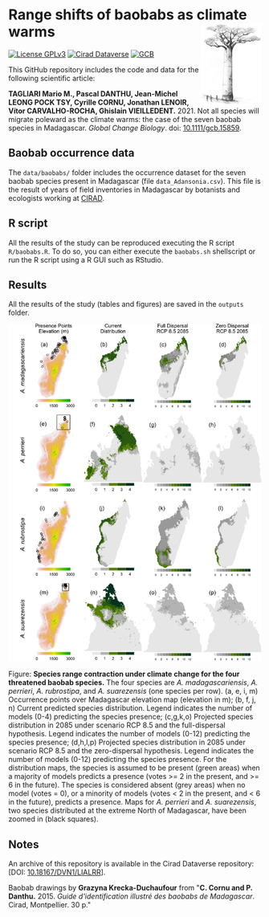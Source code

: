 # Range shifts of baobabs as climate warms <img src="A_grandidieri_drawing.jpg" align="right" alt="" width="120" />

[![License GPLv3](https://img.shields.io/badge/licence-GPLv3-8f10cb.svg)](https://www.gnu.org/licenses/gpl-3.0.html)
[![Cirad Dataverse](https://img.shields.io/badge/DOI-10.18167/DVN1/LIALRR-green)](https://doi.org/10.18167/DVN1/LIALRR)
[![GCB](https://img.shields.io/badge/GCB-10.1111/gcb.15859-blue)](https://doi.org/10.1111/gcb.15859)

This GitHub repository includes the code and data for the following scientific article:

**TAGLIARI Mario M., Pascal DANTHU, Jean-Michel LEONG POCK TSY, Cyrille CORNU, Jonathan LENOIR, Vítor CARVALHO-ROCHA, Ghislain VIEILLEDENT.** 2021. Not all species will migrate poleward as the climate warms: the case of the seven baobab species in Madagascar. _Global Change Biology_.
doi: [10.1111/gcb.15859](https://doi.org/10.1111/gcb.15859).

## Baobab occurrence data

The `data/baobabs/` folder includes the occurrence dataset for the seven baobab species present in Madagascar (file `data_Adansonia.csv`). This file is the result of years of field inventories in Madagascar by botanists and ecologists working at [CIRAD](https://www.cirad.fr).

## R script

All the results of the study can be reproduced executing the R script `R/baobabs.R`. To do so, you can either execute the `baobabs.sh` shellscript or run the R script using a R GUI such as RStudio.

## Results

All the results of the study (tables and figures) are saved in the `outputs` folder.

<center><img alt="SDA" src="outputs/plot_SDA_threat.png" width="600"></center>

Figure: **Species range contraction under climate change for the four threatened baobab species.** The four species are _A. madagascariensis_, _A. perrieri_, _A. rubrostipa_, and _A. suarezensis_ (one species per row). (a, e, i, m) Occurrence points over Madagascar elevation map (elevation in m); (b, f, j, n) Current predicted species distribution. Legend indicates the number of models (0-4) predicting the species presence; (c,g,k,o) Projected species distribution in 2085 under scenario RCP 8.5 and the full-dispersal hypothesis. Legend indicates the number of models (0-12) predicting the species presence; (d,h,l,p) Projected species distribution in 2085 under scenario RCP 8.5 and the zero-dispersal hypothesis. Legend indicates the number of models (0-12) predicting the species presence. For the distribution maps, the species is assumed to be present (green areas) when a majority of models predicts a presence (votes >= 2 in the present, and >= 6 in the future). The species is considered absent (grey areas) when no model (votes = 0), or a minority of models (votes < 2 in the present, and < 6 in the future), predicts a presence. Maps for _A. perrieri_ and _A. suarezensis_, two species distributed at the extreme North of Madagascar, have been zoomed in (black squares).

## Notes

An archive of this repository is available in the Cirad Dataverse repository: \[DOI: [10.18167/DVN1/LIALRR](https://doi.org/10.18167/DVN1/LIALRR)\].

Baobab drawings by **Grazyna Krecka-Duchaufour** from "**C. Cornu and P. Danthu.** 2015. _Guide d'identification illustré des baobabs de Madagascar_. Cirad, Montpellier. 30 p." 
